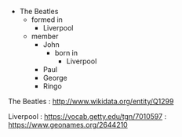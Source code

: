 - The Beatles
  - formed in
    - Liverpool
  - member
    - John
      - born in
        - Liverpool
    - Paul
    - George
    - Ringo

The Beatles
: <http://www.wikidata.org/entity/Q1299>

Liverpool
: <https://vocab.getty.edu/tgn/7010597>
: <https://www.geonames.org/2644210>
